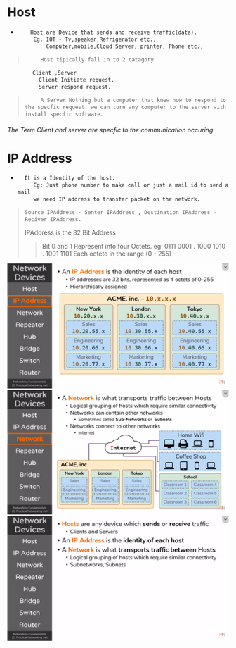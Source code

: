 # Host
-         Host are Device that sends and receive traffic(data).
           Eg. IOT - Tv,speaker,Refrigerator etc.,
               Computer,mobile,Cloud Server, printer, Phone etc.,
          
>          Host tipically fall in to 2 catagory 
            Client ,Server
              Client Initiate request.
              Server respond request.
>          A Server Nothing but a computer that knew how to respond to the specfic request. we can turn any computer to the server with install specfic software.
 ######    The Term Client and server are specfic to the communication occuring.             
              
# IP Address
-       It is a Identity of the host.
           Eg: Just phone number to make call or just a mail id to send a mail
           we need IP address to transfer packet on the network.
           
>     Source IPAddress - Senter IPAddress , Destination IPAddress -Reciver IPAddress.
> IPAddress is the 32 Bit Address
  >> Bit 0 and 1
  >>Represent into four Octets.  eg:  0111 0001 . 1000 1010 . 1001 1101
  >> Each octete in the range (0 - 255)
  
  ![This is an image](https://github.com/ArunPrasanth-V/Networking/blob/main/Practical%20Networking/Image%20folder/Screenshot%20from%202022-01-20%2017-46-56.png)
![This is an image](https://github.com/ArunPrasanth-V/Networking/blob/main/Practical%20Networking/Image%20folder/Screenshot%20from%202022-01-20%2018-08-11.png)
![This is an image](https://github.com/ArunPrasanth-V/Networking/blob/main/Practical%20Networking/Image%20folder/Screenshot%20from%202022-01-20%2018-09-58.png)

